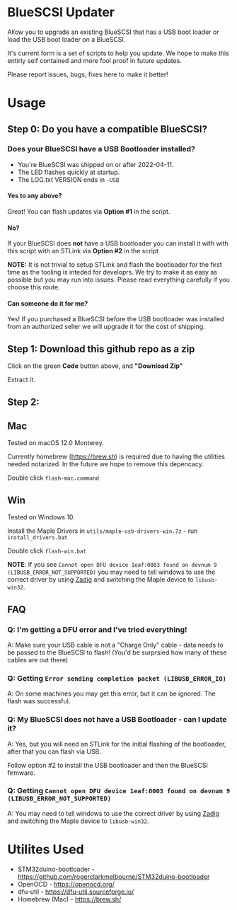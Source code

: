 # BlueSCSI Updater

Allow you to upgrade an existing BlueSCSI that has a USB boot loader or load the USB boot loader on a BlueSCSI.


It's current form is a set of scripts to help you update. We hope to make this entirly self contained and more fool proof in future updates.

Please report issues, bugs, fixes here to make it better!

# Usage 

## Step 0: Do you have a compatible BlueSCSI?

### Does your BlueSCSI have a USB Bootloader installed?

* You're BlueSCSI was shipped on or after 2022-04-11.
* The LED flashes quickly at startup.
* The LOG.txt VERSION ends in `-USB`

#### Yes to any above?

Great! You can flash updates via **Option #1** in the script.

#### No?

If your BlueSCSI does **not** have a USB bootloader you can install it with with this script with an STLink via **Option #2** in the script

**NOTE:** It is not trivial to setup STLink and flash the bootloader for the first time as the tooling is inteded for developrs. We try to make it as easy as possible but you may run into issues. Please read everything carefully if you choose this route. 

#### Can someone do it for me?

Yes! If you purchased a BlueSCSI before the USB bootloader was installed from an authorized seller we will upgrade it for the cost of shipping.

## Step 1: Download this github repo as a zip

Click on the green **Code** button above, and **"Download Zip"**

Extract it.

## Step 2: 

## Mac

Tested on macOS 12.0 Monterey.

Currently homebrew (https://brew.sh) is required due to having the utilities needed notarized. In the future we hope to remove this depencacy. 

Double click `flash-mac.command`

## Win

Tested on Windows 10.

Install the Maple Drivers in `utils/maple-usb-drivers-win.7z` - run `install_drivers.bat`

Double click `flash-win.bat`

**NOTE**: If you see  `Cannot open DFU device 1eaf:0003 found on devnum 9 (LIBUSB_ERROR_NOT_SUPPORTED)` you may need to tell windows to use the correct driver by using [Zadig](https://zadig.akeo.ie/) and switching the Maple device to `libusb-win32`.

## FAQ

### Q: I'm getting a DFU error and I've tried everything!

A: Make sure your USB cable is not a "Charge Only" cable - data needs to be passed to the BlueSCSI to flash! (You'd be surprsied how many of these cables are out there)

### Q: Getting `Error sending completion packet (LIBUSB_ERROR_IO)`

A: On some machines you may get this error, but it can be ignored. The flash was successful.

### Q: My BlueSCSI does not have a USB Bootloader - can I update it?

A: Yes, but you will need an STLink for the initial flashing of the bootloader, after that you can flash via USB.

Follow option #2 to install the USB bootloader and then the BlueSCSI firmware.

### Q: Getting `Cannot open DFU device 1eaf:0003 found on devnum 9 (LIBUSB_ERROR_NOT_SUPPORTED)`

A: You may need to tell windows to use the correct driver by using [Zadig](https://zadig.akeo.ie/) and switching the Maple device to `libusb-win32`.

# Utilites Used

* STM32duino-bootloader - https://github.com/rogerclarkmelbourne/STM32duino-bootloader
* OpenOCD - https://openocd.org/
* dfu-util - https://dfu-util.sourceforge.io/
* Homebrew (Mac) - https://brew.sh/
